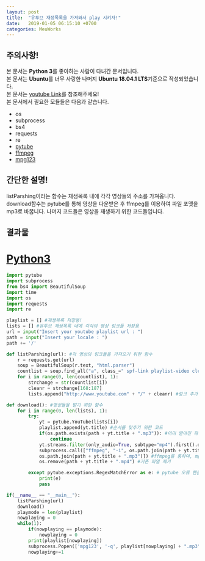 ```yaml
---
layout: post
title:  "유투브 재생목록을 가져와서 play 시키자!"
date:   2019-01-05 06:15:10 +0700
categories: MeuWorks
---
```

## 주의사항!
본 문서는 <b>Python 3</b>를 좋아하는 사람이 다녀간 문서입니다.<br>
본 문서는 <b>Ubuntu</b>를 너무 사랑한 나머지 <b>Ubuntu 18.04.1 LTS</b>기준으로 작성되었습니다.<br>
본 문서는 <a href = "https://www.youtube.com/watch?v=P33Qa2eML-s">youtube Link</a>를 참조해주세요!<br>
본 문서에서 필요한 모듈들은 다음과 같습니다.
* os
* subprocess
* bs4
* requests
* re
* <a href="https://python-pytube.readthedocs.io/en/latest/">pytube</a>
* <a href="https://www.ffmpeg.org/">ffmpeg</a>
* <a href="https://www.mpg123.de/">mpg123</a>

## 간단한 설명!
listParshing이라는 함수는 재생목록 내에 각각 영상들의 주소를 가져옵니다.<br>
download함수는 pytube를 통해 영상을 다운받은 후 ffmpeg를 이용하여 파일 포맷을 mp3로 바꿉니다.
나머지 코드들은 영상을 재생하기 위한 코드들입니다.
## 결과물
# <a href="https://bitbucket.org/hong9802/youtube_listplayer/src/master/main.py">Python3</a>
```py
import pytube
import subprocess
from bs4 import BeautifulSoup
import time
import os
import requests
import re

playlist = [] #재생목록 저장용!
lists = [] #유투브 재생목록 내에 각각의 영상 링크들 저장용
url = input("Insert your youtube playlist url : ")
path = input("Insert your locale : ")
path += '/'

def listParshing(url): #각 영상의 링크들을 가져오기 위한 함수
    r = requests.get(url)
    soup = BeautifulSoup(r.text, "html.parser")
    countlist = soup.find_all("a", class_=" spf-link playlist-video clearfix yt-uix-sessionlink spf-link ") #영상 링크들 가져오기...
    for i in range(0, len(countlist), 1):
        strchange = str(countlist[i])
        cleanr = strchange[168:187]
        lists.append("http://www.youtube.com" + "/" + cleanr) #링크 추가!

def download(): #영상들을 받기 위한 함수
    for i in range(0, len(lists), 1):
        try:
            yt = pytube.YouTube(lists[i])
            playlist.append(yt.title) #순서를 맞추기 위한 코드
            if(os.path.exists(path + yt.title + ".mp3")): #이미 받아진 파일이면 pass
                continue
            yt.streams.filter(only_audio=True, subtype="mp4").first().download() #.mp4타입에 오디오만 있는 버전 다운
            subprocess.call(["ffmpeg", "-i", os.path.join(path + yt.title + ".mp4"),
            os.path.join(path + yt.title + ".mp3")]) #ffmpeg를 통하여, mp4 포맷을 mp3로 convert
            os.remove(path + yt.title + ".mp4") #기존 파일 제거

        except pytube.exceptions.RegexMatchError as e: # pytube 오류 핸들링...
            print(e)
            pass

if(__name__ == "__main__"):
    listParshing(url)
    download()
    playmode = len(playlist)
    nowplaying = 0
    while(1):
        if(nowplaying == playmode):
            nowplaying = 0
        print(playlist[nowplaying])
        subprocess.Popen(['mpg123', '-q', playlist[nowplaying] + ".mp3"]).wait()
        nowplaying+=1
```
